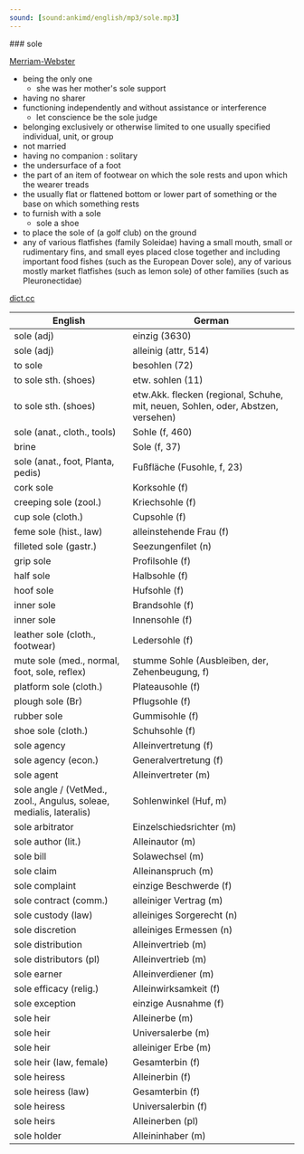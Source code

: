 ```yaml
---
sound: [sound:ankimd/english/mp3/sole.mp3]
---
```


\### sole

[Merriam-Webster](https://www.merriam-webster.com/dictionary/sole)

- being the only one
    - she was her mother's sole support
- having no sharer
- functioning independently and without assistance or interference
    - let conscience be the sole judge
- belonging exclusively or otherwise limited to one usually specified individual, unit, or group
- not married
- having no companion : solitary
- the undersurface of a foot
- the part of an item of footwear on which the sole rests and upon which the wearer treads
- the usually flat or flattened bottom or lower part of something or the base on which something rests
- to furnish with a sole
    - sole a shoe
- to place the sole of (a golf club) on the ground
- any of various flatfishes (family Soleidae) having a small mouth, small or rudimentary fins, and small eyes placed close together and including important food fishes (such as the European Dover sole), any of various mostly market flatfishes (such as lemon sole) of other families (such as Pleuronectidae)

[dict.cc](https://www.dict.cc/sole)

| English        | German       |
| -------------- | ------------ |
| sole (adj) | einzig (3630) |
| sole (adj) | alleinig (attr, 514) |
| to sole | besohlen (72) |
| to sole sth. (shoes) | etw. sohlen (11) |
| to sole sth. (shoes) | etw.Akk. flecken (regional, Schuhe, mit, neuen, Sohlen, oder, Abstzen, versehen) |
| sole (anat., cloth., tools) | Sohle (f, 460) |
| brine | Sole (f, 37) |
| sole (anat., foot, Planta, pedis) | Fußfläche (Fusohle, f, 23) |
| cork sole | Korksohle (f) |
| creeping sole (zool.) | Kriechsohle (f) |
| cup sole (cloth.) | Cupsohle (f) |
| feme sole (hist., law) | alleinstehende Frau (f) |
| filleted sole (gastr.) | Seezungenfilet (n) |
| grip sole | Profilsohle (f) |
| half sole | Halbsohle (f) |
| hoof sole | Hufsohle (f) |
| inner sole | Brandsohle (f) |
| inner sole | Innensohle (f) |
| leather sole (cloth., footwear) | Ledersohle (f) |
| mute sole (med., normal, foot, sole, reflex) | stumme Sohle (Ausbleiben, der, Zehenbeugung, f) |
| platform sole (cloth.) | Plateausohle (f) |
| plough sole (Br) | Pflugsohle (f) |
| rubber sole | Gummisohle (f) |
| shoe sole (cloth.) | Schuhsohle (f) |
| sole agency | Alleinvertretung (f) |
| sole agency (econ.) | Generalvertretung (f) |
| sole agent | Alleinvertreter (m) |
| sole angle / (VetMed., zool., Angulus, soleae, medialis, lateralis) | Sohlenwinkel (Huf, m) |
| sole arbitrator | Einzelschiedsrichter (m) |
| sole author (lit.) | Alleinautor (m) |
| sole bill | Solawechsel (m) |
| sole claim | Alleinanspruch (m) |
| sole complaint | einzige Beschwerde (f) |
| sole contract (comm.) | alleiniger Vertrag (m) |
| sole custody (law) | alleiniges Sorgerecht (n) |
| sole discretion | alleiniges Ermessen (n) |
| sole distribution | Alleinvertrieb (m) |
| sole distributors (pl) | Alleinvertrieb (m) |
| sole earner | Alleinverdiener (m) |
| sole efficacy (relig.) | Alleinwirksamkeit (f) |
| sole exception | einzige Ausnahme (f) |
| sole heir | Alleinerbe (m) |
| sole heir | Universalerbe (m) |
| sole heir | alleiniger Erbe (m) |
| sole heir (law, female) | Gesamterbin (f) |
| sole heiress | Alleinerbin (f) |
| sole heiress (law) | Gesamterbin (f) |
| sole heiress | Universalerbin (f) |
| sole heirs | Alleinerben (pl) |
| sole holder | Alleininhaber (m) |
